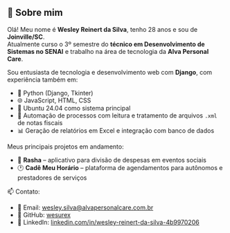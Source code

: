 ## 👋 Sobre mim

Olá! Meu nome é **Wesley Reinert da Silva**, tenho 28 anos e sou de **Joinville/SC**.  
Atualmente curso o 3º semestre do **técnico em Desenvolvimento de Sistemas no SENAI** e trabalho na área de tecnologia da **Alva Personal Care**.

Sou entusiasta de tecnologia e desenvolvimento web com **Django**, com experiência também em:

- 🐍 Python (Django, Tkinter)
- 🌐 JavaScript, HTML, CSS
- 🐧 Ubuntu 24.04 como sistema principal
- 📁 Automação de processos com leitura e tratamento de arquivos `.xml` de notas fiscais
- 📊 Geração de relatórios em Excel e integração com banco de dados

Meus principais projetos em andamento:

- 💸 **Rasha** – aplicativo para divisão de despesas em eventos sociais
- 🕐 **Cadê Meu Horário** – plataforma de agendamentos para autônomos e prestadores de serviços

📫 Contato:

- 📧 Email: [wesley.silva@alvapersonalcare.com.br](mailto:wesley.silva@alvapersonalcare.com.br)
- 🐙 GitHub: [wesurex](https://github.com/wesurex)
- 💼 LinkedIn: [linkedin.com/in/wesley-reinert-da-silva-4b9970206](https://www.linkedin.com/in/wesley-reinert-da-silva-4b9970206/)
